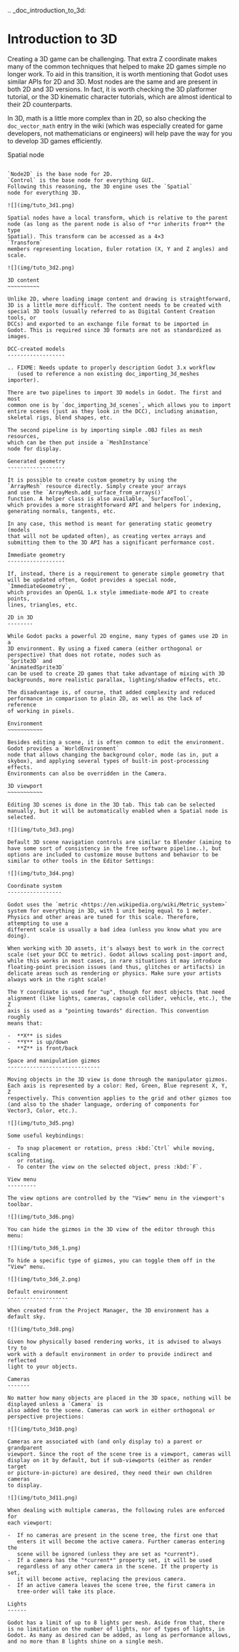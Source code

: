 .. _doc_introduction_to_3d:

Introduction to 3D
==================

Creating a 3D game can be challenging. That extra Z coordinate makes
many of the common techniques that helped to make 2D games simple no
longer work. To aid in this transition, it is worth mentioning that
Godot uses similar APIs for 2D and 3D. Most nodes are the same and
are present in both 2D and 3D versions. In fact, it is worth checking
the 3D platformer tutorial, or the 3D kinematic character tutorials,
which are almost identical to their 2D counterparts.

In 3D, math is a little more complex than in 2D, so also checking the
`doc_vector_math` entry in the wiki (which was especially created for game
developers, not mathematicians or engineers) will help pave the way for you
to develop 3D games efficiently.

Spatial node
~~~~~~~~~~~~

`Node2D` is the base node for 2D.
`Control` is the base node for everything GUI.
Following this reasoning, the 3D engine uses the `Spatial`
node for everything 3D.

![](img/tuto_3d1.png)

Spatial nodes have a local transform, which is relative to the parent
node (as long as the parent node is also of **or inherits from** the type
Spatial). This transform can be accessed as a 4×3
`Transform`
members representing location, Euler rotation (X, Y and Z angles) and
scale.

![](img/tuto_3d2.png)

3D content
~~~~~~~~~~

Unlike 2D, where loading image content and drawing is straightforward,
3D is a little more difficult. The content needs to be created with
special 3D tools (usually referred to as Digital Content Creation tools, or
DCCs) and exported to an exchange file format to be imported in
Godot. This is required since 3D formats are not as standardized as images.

DCC-created models
------------------

.. FIXME: Needs update to properly description Godot 3.x workflow
   (used to reference a non existing doc_importing_3d_meshes importer).

There are two pipelines to import 3D models in Godot. The first and most
common one is by `doc_importing_3d_scenes`, which allows you to import
entire scenes (just as they look in the DCC), including animation,
skeletal rigs, blend shapes, etc.

The second pipeline is by importing simple .OBJ files as mesh resources,
which can be then put inside a `MeshInstance`
node for display.

Generated geometry
------------------

It is possible to create custom geometry by using the
`ArrayMesh` resource directly. Simply create your arrays
and use the `ArrayMesh.add_surface_from_arrays()`
function. A helper class is also available, `SurfaceTool`,
which provides a more straightforward API and helpers for indexing,
generating normals, tangents, etc.

In any case, this method is meant for generating static geometry (models
that will not be updated often), as creating vertex arrays and
submitting them to the 3D API has a significant performance cost.

Immediate geometry
------------------

If, instead, there is a requirement to generate simple geometry that
will be updated often, Godot provides a special node,
`ImmediateGeometry`,
which provides an OpenGL 1.x style immediate-mode API to create points,
lines, triangles, etc.

2D in 3D
--------

While Godot packs a powerful 2D engine, many types of games use 2D in a
3D environment. By using a fixed camera (either orthogonal or
perspective) that does not rotate, nodes such as
`Sprite3D` and
`AnimatedSprite3D`
can be used to create 2D games that take advantage of mixing with 3D
backgrounds, more realistic parallax, lighting/shadow effects, etc.

The disadvantage is, of course, that added complexity and reduced
performance in comparison to plain 2D, as well as the lack of reference
of working in pixels.

Environment
~~~~~~~~~~~

Besides editing a scene, it is often common to edit the environment.
Godot provides a `WorldEnvironment`
node that allows changing the background color, mode (as in, put a
skybox), and applying several types of built-in post-processing effects.
Environments can also be overridden in the Camera.

3D viewport
~~~~~~~~~~~

Editing 3D scenes is done in the 3D tab. This tab can be selected
manually, but it will be automatically enabled when a Spatial node is
selected.

![](img/tuto_3d3.png)

Default 3D scene navigation controls are similar to Blender (aiming to
have some sort of consistency in the free software pipeline..), but
options are included to customize mouse buttons and behavior to be
similar to other tools in the Editor Settings:

![](img/tuto_3d4.png)

Coordinate system
-----------------

Godot uses the `metric <https://en.wikipedia.org/wiki/Metric_system>`
system for everything in 3D, with 1 unit being equal to 1 meter.
Physics and other areas are tuned for this scale. Therefore, attempting to use a
different scale is usually a bad idea (unless you know what you are doing).

When working with 3D assets, it's always best to work in the correct
scale (set your DCC to metric). Godot allows scaling post-import and,
while this works in most cases, in rare situations it may introduce
floating-point precision issues (and thus, glitches or artifacts) in
delicate areas such as rendering or physics. Make sure your artists
always work in the right scale!

The Y coordinate is used for "up", though for most objects that need
alignment (like lights, cameras, capsule collider, vehicle, etc.), the Z
axis is used as a "pointing towards" direction. This convention roughly
means that:

-  **X** is sides
-  **Y** is up/down
-  **Z** is front/back

Space and manipulation gizmos
-----------------------------

Moving objects in the 3D view is done through the manipulator gizmos.
Each axis is represented by a color: Red, Green, Blue represent X, Y, Z
respectively. This convention applies to the grid and other gizmos too
(and also to the shader language, ordering of components for
Vector3, Color, etc.).

![](img/tuto_3d5.png)

Some useful keybindings:

-  To snap placement or rotation, press :kbd:`Ctrl` while moving, scaling
   or rotating.
-  To center the view on the selected object, press :kbd:`F`.

View menu
---------

The view options are controlled by the "View" menu in the viewport's toolbar.

![](img/tuto_3d6.png)

You can hide the gizmos in the 3D view of the editor through this menu:

![](img/tuto_3d6_1.png)

To hide a specific type of gizmos, you can toggle them off in the "View" menu.

![](img/tuto_3d6_2.png)

Default environment
-------------------

When created from the Project Manager, the 3D environment has a default sky.

![](img/tuto_3d8.png)

Given how physically based rendering works, it is advised to always try to
work with a default environment in order to provide indirect and reflected
light to your objects.

Cameras
-------

No matter how many objects are placed in the 3D space, nothing will be
displayed unless a `Camera` is
also added to the scene. Cameras can work in either orthogonal or
perspective projections:

![](img/tuto_3d10.png)

Cameras are associated with (and only display to) a parent or grandparent
viewport. Since the root of the scene tree is a viewport, cameras will
display on it by default, but if sub-viewports (either as render target
or picture-in-picture) are desired, they need their own children cameras
to display.

![](img/tuto_3d11.png)

When dealing with multiple cameras, the following rules are enforced for
each viewport:

-  If no cameras are present in the scene tree, the first one that
   enters it will become the active camera. Further cameras entering the
   scene will be ignored (unless they are set as *current*).
-  If a camera has the "*current*" property set, it will be used
   regardless of any other camera in the scene. If the property is set,
   it will become active, replacing the previous camera.
-  If an active camera leaves the scene tree, the first camera in
   tree-order will take its place.

Lights
------

Godot has a limit of up to 8 lights per mesh. Aside from that, there
is no limitation on the number of lights, nor of types of lights, in
Godot. As many as desired can be added, as long as performance allows,
and no more than 8 lights shine on a single mesh.
